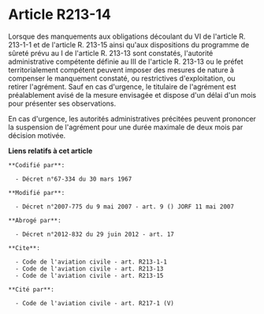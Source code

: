 # Article R213-14

Lorsque des manquements aux obligations découlant du VI de l'article R. 213-1-1 et de l'article R. 213-15 ainsi qu'aux
dispositions du programme de sûreté prévu au I de l'article R. 213-13 sont constatés, l'autorité administrative compétente
définie au III de l'article R. 213-13 ou le préfet territorialement compétent peuvent imposer des mesures de nature à
compenser le manquement constaté, ou restrictives d'exploitation, ou retirer l'agrément. Sauf en cas d'urgence, le titulaire
de l'agrément est préalablement avisé de la mesure envisagée et dispose d'un délai d'un mois pour présenter ses observations.

En cas d'urgence, les autorités administratives précitées peuvent prononcer la suspension de l'agrément pour une durée
maximale de deux mois par décision motivée.

**Liens relatifs à cet article**

	**Codifié par**:

	  - Décret n°67-334 du 30 mars 1967

	**Modifié par**:

	  - Décret n°2007-775 du 9 mai 2007 - art. 9 () JORF 11 mai 2007

	**Abrogé par**:

	  - Décret n°2012-832 du 29 juin 2012 - art. 17

	**Cite**:

	  - Code de l'aviation civile - art. R213-1-1
	  - Code de l'aviation civile - art. R213-13
	  - Code de l'aviation civile - art. R213-15

	**Cité par**:

	  - Code de l'aviation civile - art. R217-1 (V)
